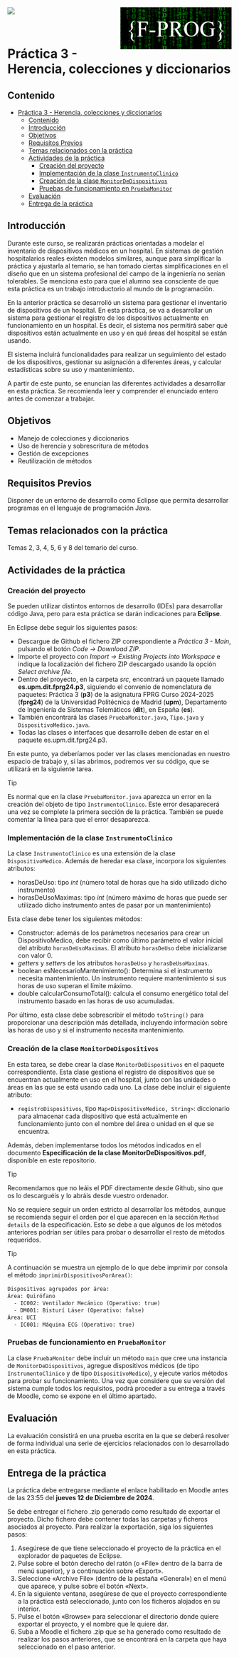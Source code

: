 <img  align="left" width="150" style="float: left;" src="https://www.upm.es/sfs/Rectorado/Gabinete%20del%20Rector/Logos/UPM/CEI/LOGOTIPO%20leyenda%20color%20JPG%20p.png">

<img  align="right" width="250" style="float: right;" src="logos/LogoMoodleOscuro.png">

<br/><br/>



# Práctica 3 - Herencia, colecciones y diccionarios

## Contenido

- [Práctica 3 - Herencia, colecciones y diccionarios](#práctica-3---herencia-colecciones-y-diccionarios)
  - [Contenido](#contenido)
  - [Introducción](#introducción)
  - [Objetivos](#objetivos)
  - [Requisitos Previos](#requisitos-previos)
  - [Temas relacionados con la práctica](#temas-relacionados-con-la-práctica)
  - [Actividades de la práctica](#actividades-de-la-práctica)
    - [Creación del proyecto](#creación-del-proyecto)
    - [Implementación de la clase `InstrumentoClinico`](#implementación-de-la-clase-instrumentoclinico)
    - [Creación de la clase `MonitorDeDispositivos`](#creación-de-la-clase-monitordedispositivos)
    - [Pruebas de funcionamiento en `PruebaMonitor`](#pruebas-de-funcionamiento-en-pruebamonitor)
  - [Evaluación](#evaluación)
  - [Entrega de la práctica](#entrega-de-la-práctica)



## Introducción

Durante este curso, se realizarán prácticas orientadas a modelar el inventario de dispositivos médicos en un hospital. En sistemas de gestión hospitalarios reales existen modelos similares, aunque para simplificar la práctica y ajustarla al temario, se han tomado ciertas simplificaciones en el diseño que en un sistema profesional del campo de la ingeniería no serían tolerables. Se menciona esto para que el alumno sea consciente de que esta práctica es un trabajo introductorio al mundo de la programación.

En la anterior práctica se desarrolló un sistema para gestionar el inventario de dispositivos de un hospital. En esta práctica, se va a desarrollar un sistema para gestionar el registro de los dispositivos actualmente en funcionamiento en un hospital. Es decir, el sistema nos permitirá saber qué dispositivos están actualmente en uso y en qué áreas del hospital se están usando.

El sistema incluirá funcionalidades para realizar un seguimiento del estado de los dispositivos, gestionar su asignación a diferentes áreas, y calcular estadísticas sobre su uso y mantenimiento.

A partir de este punto, se enuncian las diferentes actividades a desarrollar en esta práctica. Se recomienda leer y comprender el enunciado entero antes de comenzar a trabajar.

## Objetivos

- Manejo de colecciones y diccionarios
- Uso de herencia y sobrescritura de métodos
- Gestión de excepciones
- Reutilización de métodos

## Requisitos Previos

Disponer de un entorno de desarrollo como Eclipse que permita desarrollar programas en el lenguaje de programación Java.

## Temas relacionados con la práctica

Temas 2, 3, 4, 5, 6 y 8 del temario del curso.

## Actividades de la práctica

### Creación del proyecto

Se pueden utilizar distintos entornos de desarrollo (IDEs) para desarrollar código Java, pero para esta práctica se darán indicaciones para **Eclipse**.

En Eclipse debe seguir los siguientes pasos:

- Descargue de Github el fichero ZIP correspondiente a _Práctica 3 - Main_, pulsando el botón _Code -> Download ZIP_.
- Importe el proyecto con _Import -> Existing Projects into Workspace_ e indique la localización del fichero ZIP descargado usando la opción _Select archive file_.
- Dentro del proyecto, en la carpeta _src_, encontrará un paquete llamado **es.upm.dit.fprg24.p3**, siguiendo el convenio de nomenclatura de paquetes: Práctica 3 (**p3**) de la asignatura FPRG Curso 2024-2025 (**fprg24**) de la Universidad Politécnica de Madrid (**upm**), Departamento de Ingeniería de Sistemas Telemáticos (**dit**), en España (**es**).
- También encontrará las clases ``PruebaMonitor.java``, ``Tipo.java`` y ``DispositivoMedico.java``.
- Todas las clases o interfaces que desarrolle deben de estar en el paquete es.upm.dit.fprg24.p3.

En este punto, ya deberíamos poder ver las clases mencionadas en nuestro espacio de trabajo y, si las abrimos, podremos ver su código, que se utilizará en la siguiente tarea.

> [!TIP]
> Es normal que en la clase ``PruebaMonitor.java`` aparezca un error en la creación del objeto de tipo `InstrumentoClinico`. Este error desaparecerá una vez se complete la primera sección de la práctica. También se puede comentar la línea para que el error desaparezca.

### Implementación de la clase `InstrumentoClinico`

La clase `InstrumentoClinico` es una extensión de la clase `DispositivoMedico`. Además de heredar esa clase, incorpora los siguientes atributos:
- horasDeUso: tipo _int_ (número total de horas que ha sido utilizado dicho instrumento)
- horasDeUsoMaximas: tipo _int_ (número máximo de horas que puede ser utilizado dicho instrumento antes de pasar por un mantenimiento)

Esta clase debe tener los siguientes métodos:

- Constructor: además de los parámetros necesarios para crear un DispositivoMedico, debe recibir como último parámetro el valor inicial del atributo `horasDeUsoMaximas`. El atributo `horasDeUso` debe inicializarse con valor 0.
- _getters_ y _setters_ de los atributos `horasDeUso` y `horasDeUsoMaximas`.
- boolean esNecesarioMantenimiento(): Determina si el instrumento necesita mantenimiento. Un instrumento requiere mantenimiento si sus horas de uso superan el límite máximo.
- double calcularConsumoTotal(): calcula el consumo energético total del instrumento basado en las horas de uso acumuladas.

Por último, esta clase debe sobrescribir el método `toString()` para proporcionar una descripción más detallada, incluyendo información sobre las horas de uso y si el instrumento necesita mantenimiento.

### Creación de la clase `MonitorDeDispositivos`

En esta tarea, se debe crear la clase `MonitorDeDispositivos` en el paquete correspondiente. Esta clase gestiona el registro de dispositivos que se encuentran actualmente en uso en el hospital, junto con las unidades o áreas en las que se está usando cada uno. La clase debe incluir el siguiente atributo:

- `registroDispositivos`, tipo `Map<DispositivoMedico, String>`: diccionario para almacenar cada dispositivo que está actualmente en funcionamiento junto con el nombre del área o unidad en el que se encuentra.

Además, deben implementarse todos los métodos indicados en el documento **Especificación de la clase MonitorDeDispositivos.pdf**, disponible en este repositorio.

> [!TIP]
> Recomendamos que no leáis el PDF directamente desde Github, sino que os lo descarguéis y lo abráis desde vuestro ordenador.

No se requiere seguir un orden estricto al desarrollar los métodos, aunque se recomienda seguir el orden por el que aparecen en la sección `Method details` de la especificación. Esto se debe a que algunos de los métodos anteriores podrían ser útiles para probar o desarrollar el resto de métodos requeridos.

> [!TIP]
> A continuación se muestra un ejemplo de lo que debe imprimir por consola el método `imprimirDispositivosPorArea()`:
```
Dispositivos agrupados por área:
Área: Quirófano
  - IC002: Ventilador Mecánico (Operativo: true)
  - DM001: Bisturí Láser (Operativo: false)
Área: UCI
  - IC001: Máquina ECG (Operativo: true)
```

### Pruebas de funcionamiento en `PruebaMonitor`

La clase `PruebaMonitor` debe incluir un método `main` que cree una instancia de `MonitorDeDispositivos`, agregue dispositivos médicos (de tipo `InstrumentoClinico` y de tipo `DispositivoMedico`), y ejecute varios métodos para probar su funcionamiento. Una vez que considere que su versión del sistema cumple todos los requisitos, podrá proceder a su entrega a través de Moodle, como se expone en el último apartado.

## Evaluación

La evaluación consistirá en una prueba escrita en la que se deberá resolver de forma individual una serie de ejercicios relacionados con lo desarrollado en esta práctica.

## Entrega de la práctica

La práctica debe entregarse mediante el enlace habilitado en Moodle antes de las 23:55 del **jueves 12 de Diciembre de 2024**.

Se debe entregar el fichero .zip generado como resultado de exportar el proyecto. Dicho fichero debe contener todas las carpetas y ficheros asociados al proyecto. Para realizar la exportación, siga los siguientes pasos:

1. Asegúrese de que tiene seleccionado el proyecto de la práctica en el explorador de paquetes de Eclipse.
2. Pulse sobre el botón derecho del ratón (o «File» dentro de la barra de menú superior), y a continuación sobre «Export».
3. Seleccione «Archive File» (dentro de la pestaña «General») en el menú que aparece, y pulse sobre el botón «Next».
4. En la siguiente ventana, asegúrese de que el proyecto correspondiente a la práctica está seleccionado, junto con los ficheros alojados en su interior.
5. Pulse el botón «Browse» para seleccionar el directorio donde quiere exportar el proyecto, y el nombre que le quiere dar.
6. Suba a Moodle el fichero .zip que se ha generado como resultado de realizar los pasos anteriores, que se encontrará en la carpeta que haya seleccionado en el paso anterior.
